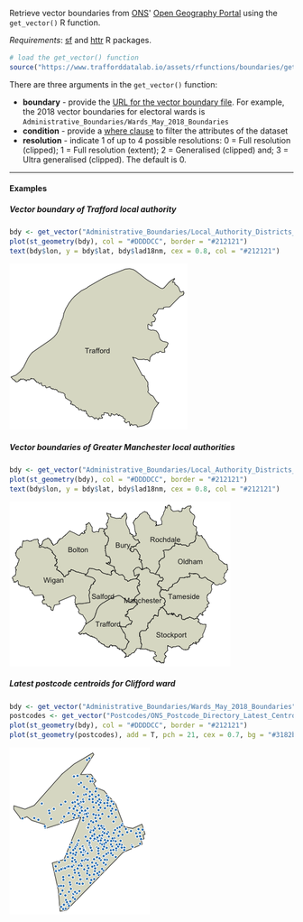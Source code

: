 Retrieve vector boundaries from [ONS](https://www.ons.gov.uk/)' [Open Geography Portal](http://geoportal.statistics.gov.uk/) using the `get_vector()` R function.

*Requirements*: [sf](https://cran.r-project.org/web/packages/sf/index.html) and [httr](https://cran.r-project.org/web/packages/httr/index.html) R packages.


```r
# load the get_vector() function
source("https://www.trafforddatalab.io/assets/rfunctions/boundaries/get_vector.R")
```

There are three arguments in the `get_vector()` function:

- **boundary** - provide the [URL for the vector boundary file](https://ons-inspire.esriuk.com/arcgis/rest/services). For example, the 2018 vector boundaries for electoral wards is `Administrative_Boundaries/Wards_May_2018_Boundaries `
- **condition** - provide a [where clause](https://developers.arcgis.com/rest/services-reference/query-feature-service-layer-.htm) to filter the attributes of the dataset
- **resolution** - indicate 1 of up to 4 possible resolutions: 0 = Full resolution (clipped); 1 = Full resolution (extent); 2 = Generalised (clipped) and; 3 = Ultra generalised (clipped). The default is 0.

---

#### Examples

##### Vector boundary of Trafford local authority

```r
bdy <- get_vector("Administrative_Boundaries/Local_Authority_Districts_DEC_2018_Boundaries", "lad18nm LIKE 'Trafford'", resolution = 3)
plot(st_geometry(bdy), col = "#DDDDCC", border = "#212121")
text(bdy$lon, y = bdy$lat, bdy$lad18nm, cex = 0.8, col = "#212121")
```

![](img/local_authority.png)

##### Vector boundaries of Greater Manchester local authorities

```r
bdy <- get_vector("Administrative_Boundaries/Local_Authority_Districts_DEC_2018_Boundaries", "lad18nm IN ('Bolton','Bury','Manchester','Oldham','Rochdale','Salford','Stockport','Tameside','Trafford','Wigan')", resolution = 2)
plot(st_geometry(bdy), col = "#DDDDCC", border = "#212121")
text(bdy$lon, y = bdy$lat, bdy$lad18nm, cex = 0.8, col = "#212121")
```

![](img/gm.png)

##### Latest postcode centroids for Clifford ward

```r
bdy <- get_vector("Administrative_Boundaries/Wards_May_2018_Boundaries", "wd18cd LIKE 'E05000825'", resolution = 2)
postcodes <- get_vector("Postcodes/ONS_Postcode_Directory_Latest_Centroids", "osward LIKE 'E05000825'")
plot(st_geometry(bdy), col = "#DDDDCC", border = "#212121")
plot(st_geometry(postcodes), add = T, pch = 21, cex = 0.7, bg = "#3182bd", col = "#FFFFFF")
```

![](img/postcodes.png)
